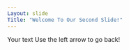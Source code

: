 ```yaml
---
Layout: slide
Title: "Welcome To Our Second Slide!"
---
```

Your text
Use the left arrow to go back!
